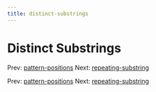 ```yaml
---
title: distinct-substrings
---
```




# Distinct Substrings

Prev: [pattern-positions](pattern-positions.md)
Next:
[repeating-substring](repeating-substring.md)

Prev: [pattern-positions](pattern-positions.md)
Next:
[repeating-substring](repeating-substring.md)
